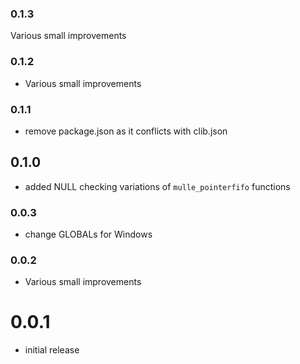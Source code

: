 ### 0.1.3

Various small improvements

### 0.1.2

* Various small improvements

### 0.1.1

* remove package.json as it conflicts with clib.json

## 0.1.0

* added NULL checking variations of `mulle_pointerfifo` functions


### 0.0.3

* change GLOBALs for Windows

### 0.0.2

* Various small improvements

# 0.0.1

* initial release
